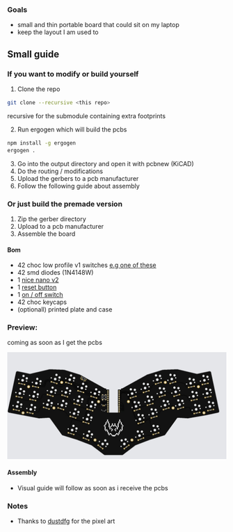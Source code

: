 ### Goals
- small and thin portable board that could sit on my laptop
- keep the layout I am used to


## Small guide

### If you want to modify or build yourself
1. Clone the repo

```bash
git clone --recursive <this repo>
```
recursive for the submodule containing extra footprints   

2. Run ergogen which will build the pcbs
```bash
npm install -g ergogen
ergogen .
```
3. Go into the output directory and open it with pcbnew (KiCAD)
4. Do the routing / modifications
5. Upload the gerbers to a pcb manufacturer
6. Follow the following guide about assembly


### Or just build the premade version
1. Zip the gerber directory
2. Upload to a pcb manufacturer
3. Assemble the board

#### Bom
- 42 choc low profile v1 switches [e.g one of these](https://splitkb.com/products/kailh-low-profile-choc-switches)
- 42 smd diodes (1N4148W)
- 1 [nice nano v2](https://nicekeyboards.com/nice-nano/)
- 1 [reset button](https://42keebs.eu/shop/parts/components/reset-switch/?attribute_type=Through-hole%204-pin%206x6&attribute_pa_colour=black)
- 1 [on / off switch](https://42keebs.eu/shop/parts/components/power-switch/)
- 42 choc keycaps 
- (optionall) printed plate and case


### Preview: 
coming as soon as I get the pcbs   

![image](./imgs/preview.jpg)

#### Assembly
- Visual guide will follow as soon as i receive the pcbs


### Notes
- Thanks to [dustdfg](https://dustdfg.itch.io/pixel-art-bat-1bit) for the pixel art

